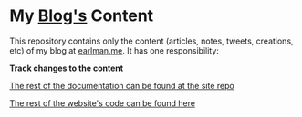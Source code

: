 # My [Blog's](https://earlman.me) Content

This repository contains only the content (articles, notes, tweets, creations, etc) of my blog at [earlman.me](https://earlman.me). It has one responsibility:

**Track changes to the content**

[The rest of the documentation can be found at the site repo](https://github.com/earlman/me)

[The rest of the website's code can be found here](https://github.com/earlman/me)
